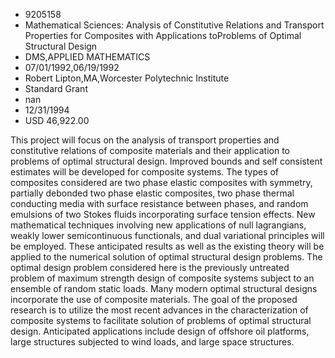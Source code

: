 
* 9205158
* Mathematical Sciences: Analysis of Constitutive Relations and Transport Properties for Composites with Applications toProblems of Optimal Structural Design
* DMS,APPLIED MATHEMATICS
* 07/01/1992,06/19/1992
* Robert Lipton,MA,Worcester Polytechnic Institute
* Standard Grant
* nan
* 12/31/1994
* USD 46,922.00

This project will focus on the analysis of transport properties and
constitutive relations of composite materials and their application to problems
of optimal structural design. Improved bounds and self consistent estimates will
be developed for composite systems. The types of composites considered are two
phase elastic composites with symmetry, partially debonded two phase elastic
composites, two phase thermal conducting media with surface resistance between
phases, and random emulsions of two Stokes fluids incorporating surface tension
effects. New mathematical techniques involving new applications of null
lagrangians, weakly lower semicontinuous functionals, and dual variational
principles will be employed. These anticipated results as well as the existing
theory will be applied to the numerical solution of optimal structural design
problems. The optimal design problem considered here is the previously untreated
problem of maximum strength design of composite systems subject to an ensemble
of random static loads. Many modern optimal structural designs incorporate the
use of composite materials. The goal of the proposed research is to utilize the
most recent advances in the characterization of composite systems to facilitate
solution of problems of optimal structural design. Anticipated applications
include design of offshore oil platforms, large structures subjected to wind
loads, and large space structures.
